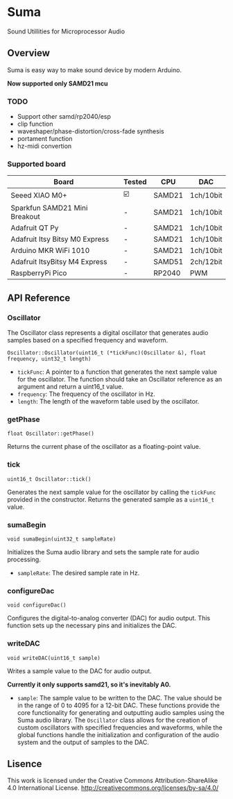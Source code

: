 # Suma

Sound Utillities for Microprocessor Audio

## Overview

Suma is easy way to make sound device by modern Arduino.

**Now supported only SAMD21 mcu**


### TODO
- Support other samd/rp2040/esp
- clip function
- waveshaper/phase-distortion/cross-fade synthesis
- portament function
- hz-midi convertion

### Supported board

| Board                          | Tested | CPU    | DAC       |
| ------------------------------ | ------ | ------ | --------- |
| Seeed XIAO M0+                 | ☑️     | SAMD21 | 1ch/10bit |
| Sparkfun SAMD21 Mini Breakout  | -      | SAMD21 | 1ch/10bit |
| Adafruit QT Py                 | -      | SAMD21 | 1ch/10bit |
| Adafruit Itsy Bitsy M0 Express | -      | SAMD21 | 1ch/10bit |
| Arduino MKR WiFi 1010          | -      | SAMD21 | 1ch/10bit |
| Adafruit ItsyBitsy M4 Express  | -      | SAMD51 | 2ch/12bit |
| RaspberryPi Pico               | -      | RP2040 | PWM       |


## API Reference

### Oscillator

The Oscillator class represents a digital oscillator that generates audio samples based on a specified frequency and waveform.

```
Oscillator::Oscillator(uint16_t (*tickFunc)(Oscillator &), float frequency, uint32_t length)
```

- `tickFunc`: A pointer to a function that generates the next sample value for the oscillator. The function should take an Oscillator reference as an argument and return a uint16_t value.
- `frequency`: The frequency of the oscillator in Hz.
- `length`: The length of the waveform table used by the oscillator.

### getPhase

```
float Oscillator::getPhase()
```

Returns the current phase of the oscillator as a floating-point value.

### tick

```
uint16_t Oscillator::tick()
```

Generates the next sample value for the oscillator by calling the `tickFunc` provided in the constructor. Returns the generated sample as a `uint16_t` value.

### sumaBegin

```
void sumaBegin(uint32_t sampleRate)
```

Initializes the Suma audio library and sets the sample rate for audio processing.

- `sampleRate`: The desired sample rate in Hz.

### configureDac

```
void configureDac()
```

Configures the digital-to-analog converter (DAC) for audio output. This function sets up the necessary pins and initializes the DAC.

### writeDAC

```
void writeDAC(uint16_t sample)
```

Writes a sample value to the DAC for audio output.

**Currently it only supports samd21, so it's inevitably A0.**

- `sample`: The sample value to be written to the DAC. The value should be in the range of 0 to 4095 for a 12-bit DAC.
  These functions provide the core functionality for generating and outputting audio samples using the Suma audio library. The `Oscillator` class allows for the creation of custom oscillators with specified frequencies and waveforms, while the global functions handle the initialization and configuration of the audio system and the output of samples to the DAC.

## Lisence

This work is licensed under the Creative Commons Attribution-ShareAlike 4.0 International License.
http://creativecommons.org/licenses/by-sa/4.0/
